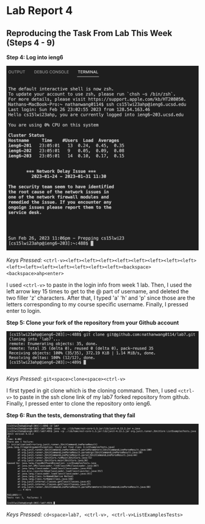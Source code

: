 # Lab Report 4

## Reproducing the Task From Lab This Week (Steps 4 - 9)

**Step 4: Log into ieng6**

![image](lab7-step4.png)

*Keys Pressed:* `<ctrl-v><left><left><left><left><left><left><left><left><left><left><left><left><left><left><left><backspace><backspace>ahp<enter>`

I used `<ctrl-v>` to paste in the login info from week 1 lab. Then, I used the left arrow key 15 times to get to the @ part of username, and deleted the two filler 'z' characters. After that, I typed 'a' 'h' and 'p' since those are the letters corresponding to my course specific username. Finally, I pressed enter to login.

**Step 5: Clone your fork of the repository from your Github account**

![image](lab7-step5.png)

*Keys Pressed:* `git<space>clone<space><ctrl-v>`

I first typed in git clone which is the cloning command. Then, I used `<ctrl-v>` to paste in the ssh clone link of my lab7 forked repository from github. Finally, I pressed enter to clone the repository onto ieng6.

**Step 6: Run the tests, demonstrating that they fail**

![image](lab7-step6.png)

*Keys Pressed:* `cd<space>lab7, <ctrl-v>, <ctrl-v>ListExamplesTests>`

